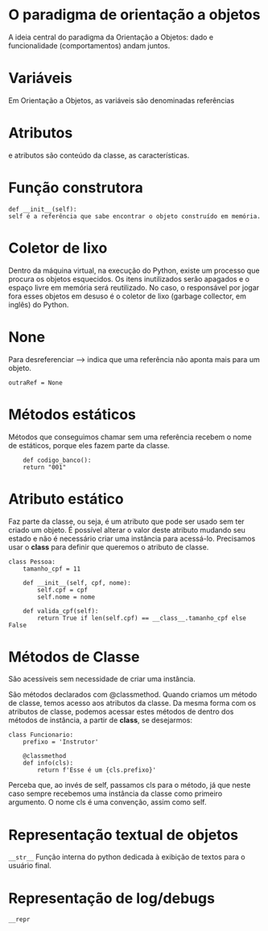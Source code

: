 # O paradigma de orientação a objetos
A ideia central do paradigma da Orientação a Objetos: dado e funcionalidade (comportamentos) andam juntos.

# Variáveis
Em Orientação a Objetos, as variáveis são denominadas referências

# Atributos
 e atributos são conteúdo da classe, as características.

# Função construtora
```
def __init__(self):
self é a referência que sabe encontrar o objeto construído em memória. 
```
# Coletor de lixo
Dentro da máquina virtual, na execução do Python, existe um processo que procura os objetos esquecidos. Os itens inutilizados serão apagados e o espaço livre em memória será reutilizado. No caso, o responsável por jogar fora esses objetos em desuso é o coletor de lixo (garbage collector, em inglês) do Python.

# None
Para desreferenciar --> indica que uma referência não aponta mais para um objeto.
```
outraRef = None
```

# Métodos estáticos
Métodos que conseguimos chamar sem uma referência recebem o nome de estáticos, porque eles fazem parte da classe.
``` @staticmethod
    def codigo_banco():
    return "001"
```

# Atributo estático
Faz parte da classe, ou seja, é um atributo que pode ser usado sem ter criado um objeto. É possível alterar o valor deste atributo mudando seu estado e não é necessário criar uma instância para acessá-lo. Precisamos usar o __class__ para definir que queremos o atributo de classe. 
```
class Pessoa:
    tamanho_cpf = 11

    def __init__(self, cpf, nome):
        self.cpf = cpf
        self.nome = nome

    def valida_cpf(self):
        return True if len(self.cpf) == __class__.tamanho_cpf else False
```

# Métodos de Classe
São acessíveis sem necessidade de criar uma instância.

São métodos declarados com @classmethod. Quando criamos um método de classe, temos acesso aos atributos da classe. Da mesma forma com os atributos de classe, podemos acessar estes métodos de dentro dos métodos de instância, a partir de __class__, se desejarmos:

```
class Funcionario:
    prefixo = 'Instrutor'

    @classmethod
    def info(cls):
        return f'Esse é um {cls.prefixo}'
```
Perceba que, ao invés de self, passamos cls para o método, já que neste caso sempre recebemos uma instância da classe como primeiro argumento. O nome cls é uma convenção, assim como self.


# Representação textual de objetos 
`__str__` Função interna do python dedicada à exibição de textos para o usuário final.

# Representação de log/debugs
`__repr` 
``` 

```